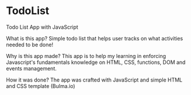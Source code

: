 # TodoList
Todo List App with JavaScript

What is this app?
Simple todo list that helps user tracks on what activities needed to be done!

Why is this app made?
This app is to help my learning in enforcing Javascript's fundamentals knowledge on HTML, CSS, functions, DOM and events management.

How it was done?
The app was crafted with JavaScript and simple HTML and CSS template (Bulma.io)
